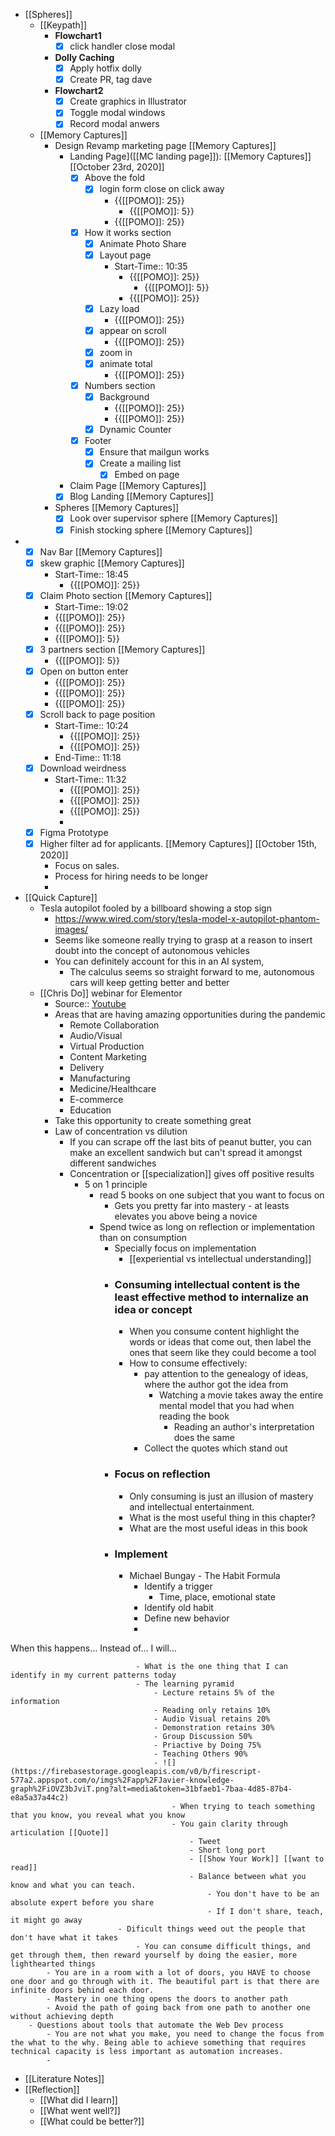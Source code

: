 - [[Spheres]] 
    - [[Keypath]]
        - **Flowchart1**
            - [x] click handler close modal
        - **Dolly Caching**
            - [x] Apply hotfix dolly
            - [x] Create PR, tag dave
        - **Flowchart2**
            - [x] Create graphics in Illustrator 
            - [x] Toggle modal windows
            - [x] Record modal anwers
    - [[Memory Captures]]
        - Design Revamp marketing page [[Memory Captures]]
            - Landing Page]([[MC landing page]]):  [[Memory Captures]] [[October 23rd, 2020]]
                - [x] Above the fold
                    - [x] login form close on click away
                        - {{[[POMO]]: 25}}
                            - {{[[POMO]]: 5}}
                        - {{[[POMO]]: 25}}
                - [x] How it works section
                    - [x] Animate Photo Share
                    - [x] Layout page
                        - Start-Time:: 10:35
                            - {{[[POMO]]: 25}}
                                - {{[[POMO]]: 5}}
                            - {{[[POMO]]: 25}}
                    - [x] Lazy load
                        - {{[[POMO]]: 25}}
                    - [x] appear on scroll
                        - {{[[POMO]]: 25}}
                    - [x] zoom in
                    - [x] animate total
                        - {{[[POMO]]: 25}}
                - [x] Numbers section
                    - [x] Background
                        - {{[[POMO]]: 25}}
                        - {{[[POMO]]: 25}}
                    - [x] Dynamic Counter
                - [x] Footer
                    - [x] Ensure that mailgun works
                    - [x] Create a mailing list
                        - [x] Embed on page
            - Claim Page [[Memory Captures]]
            - [x] Blog Landing [[Memory Captures]]
        - Spheres [[Memory Captures]]
            - [x] Look over supervisor sphere [[Memory Captures]]
            - [x] Finish stocking sphere [[Memory Captures]]
- 
    - [x] Nav Bar [[Memory Captures]]
    - [x] skew graphic [[Memory Captures]]
        - Start-Time:: 18:45
            - {{[[POMO]]: 25}}
    - [x] Claim Photo section [[Memory Captures]]
        - Start-Time:: 19:02
        - {{[[POMO]]: 25}}
        - {{[[POMO]]: 25}}
        - {{[[POMO]]: 5}}
    - [x] 3 partners section [[Memory Captures]]
        - {{[[POMO]]: 5}}
    - [x] Open on button enter
        - {{[[POMO]]: 25}}
        - {{[[POMO]]: 25}}
        - {{[[POMO]]: 25}}
    - [x] Scroll back to page position
        - Start-Time:: 10:24
            - {{[[POMO]]: 25}}
            - {{[[POMO]]: 25}}
        - End-Time:: 11:18
    - [x] Download weirdness
        - Start-Time:: 11:32
            - {{[[POMO]]: 25}}
            - {{[[POMO]]: 25}}
            - {{[[POMO]]: 25}}
            - 
    - [x] Figma Prototype
    - [x] Higher filter ad for applicants. [[Memory Captures]] [[October 15th, 2020]]
        - Focus on sales.
        - Process for hiring needs to be longer
        - 
- [[Quick Capture]]
    - Tesla autopilot fooled by a billboard showing a stop sign
        - https://www.wired.com/story/tesla-model-x-autopilot-phantom-images/
        - Seems like someone really trying to grasp at a reason to insert doubt into the concept of autonomous vehicles
        - You can definitely account for this in an AI system, 
            - The calculus seems so straight forward to me, autonomous cars will keep getting better and better
    - [[Chris Do]] webinar for Elementor
        - Source:: [Youtube](https://www.youtube.com/watch?v=ksJzGPiR_bE&feature=emb_title)
        - Areas that are having amazing opportunities during the pandemic
            - Remote Collaboration
            - Audio/Visual
            - Virtual Production
            - Content Marketing
            - Delivery
            - Manufacturing
            - Medicine/Healthcare
            - E-commerce
            - Education
        - Take this opportunity to create something great
        - Law of concentration vs dilution
            - If you can scrape off the last bits of peanut butter, you can make an excellent sandwich but can't spread it amongst different sandwiches
            - Concentration or [[specialization]] gives off positive results
                - 5 on 1 principle
                    - read 5 books on one subject that you want to focus on
                        - Gets you pretty far into mastery - at leasts elevates you above being a novice
                    - Spend twice as long on reflection or implementation than on consumption
                        - Specially focus on implementation 
                            - [[experiential vs intellectual understanding]]
                        - ### Consuming intellectual content is the least effective method to internalize an idea or concept
                            - When you consume content highlight the words or ideas that come out, then label the ones that seem like they could become a tool
                            - How to consume effectively:
                                - pay attention to the genealogy of ideas, where the author got the idea from
                                    - Watching a movie takes away the entire mental model that you had when reading the book
                                        - Reading an author's interpretation does the same
                                - Collect the quotes which stand out
                        - ### Focus on reflection
                            - Only consuming is just an illusion of mastery and intellectual entertainment.
                            - What is the most useful thing in this chapter?
                            - What are the most useful ideas in this book
                        - ### Implement
                            - Michael Bungay - The Habit Formula
                                - Identify a trigger
                                    - Time, place, emotional state
                                - Identify old habit
                                - Define new behavior
                                - 
When this happens...
Instead of...
I will...

                                - What is the one thing that I can identify in my current patterns today
                                - The learning pyramid
                                    - Lecture retains 5% of the information
                                    - Reading only retains 10%
                                    - Audio Visual retains 20%
                                    - Demonstration retains 30%
                                    - Group Discussion 50%
                                    - Priactive by Doing 75%
                                    - Teaching Others 90%
                                    - ![](https://firebasestorage.googleapis.com/v0/b/firescript-577a2.appspot.com/o/imgs%2Fapp%2FJavier-knowledge-graph%2FiOVZ3bJviT.png?alt=media&token=31bfaeb1-7baa-4d85-87b4-e8a5a37a44c2)
                                        - When trying to teach something that you know, you reveal what you know
                                        - You gain clarity through articulation [[Quote]]
                                            - Tweet
                                            - Short long port
                                            - [[Show Your Work]] [[want to read]]
                                            - Balance between what you know and what you can teach. 
                                                - You don't have to be an absolute expert before you share
                                                - If I don't share, teach, it might go away
                            - Dificult things weed out the people that don't have what it takes
                                - You can consume difficult things, and get through them, then reward yourself by doing the easier, more lighthearted things
            - You are in a room with a lot of doors, you HAVE to choose one door and go through with it. The beautiful part is that there are infinite doors behind each door.
            - Mastery in one thing opens the doors to another path
            - Avoid the path of going back from one path to another one without achieving depth
        - Questions about tools that automate the Web Dev process
            - You are not what you make, you need to change the focus from the what to the why. Being able to achieve something that requires technical capacity is less important as automation increases.
            - 
- [[Literature Notes]]
- [[Reflection]]
    - [[What did I learn]]
    - [[What went well?]]
    - [[What could be better?]]
